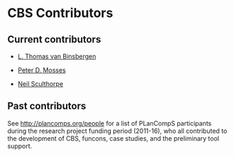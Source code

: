 CBS Contributors
================

Current contributors
--------------------

- [L. Thomas van Binsbergen](https://pure.royalholloway.ac.uk/portal/en/persons/thomas-van-binsbergen(bf15f269-6564-44e7-a089-3495c671caf6).html)

- [Peter D. Mosses](http://www.cs.swansea.ac.uk/~cspdm/)

- [Neil Sculthorpe](http://neilsculthorpe.com) 

Past contributors
------------------

See http://plancomps.org/people for a list of PLanCompS participants during
the research project funding period (2011-16), who all contributed to the
development of CBS, funcons, case studies, and the preliminary tool support.
